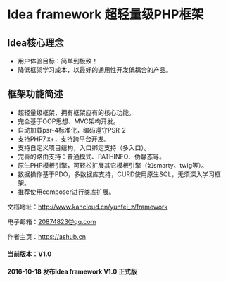 # Idea framework 超轻量级PHP框架
## Idea核心理念
* 用户体验目标：简单到极致！
* 降低框架学习成本，以最好的通用性开发低耦合的产品。

## 框架功能简述
* 超轻量级框架，拥有框架应有的核心功能。
* 完全基于OOP思想、MVC架构开发。
* 自动加载psr-4标准化，编码遵守PSR-2
* 支持PHP7.x+，支持跨平台开发。
* 支持自定义项目结构，入口绑定支持（多入口）。
* 完善的路由支持：普通模式、PATHINFO、伪静态等。
* 原生PHP模板引擎，可轻松扩展其它模板引擎（如smarty、twig等）。
* 数据操作基于PDO，多数据库支持，CURD使用原生SQL，无须深入学习框架。
* 推荐使用composer进行类库扩展。

文档地址：http://www.kancloud.cn/yunfei_z/framework

电子邮箱：20874823@qq.com

作者主页：https://ashub.cn

#### 当前版本：V1.0

#### 2016-10-18 发布Idea framework V1.0 正式版

